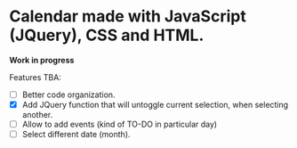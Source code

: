 # Calendar made with JavaScript (JQuery), CSS and HTML.

**Work in progress**

Features TBA:
- [ ] Better code organization.
- [X] Add JQuery function that will untoggle current selection, when selecting another.
- [ ] Allow to add events (kind of TO-DO in particular day)
- [ ] Select different date (month).
